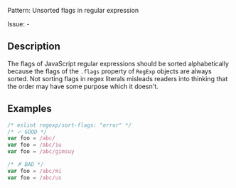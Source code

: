 Pattern: Unsorted flags in regular expression

Issue: -

## Description

The flags of JavaScript regular expressions should be sorted alphabetically because the flags of the `.flags` property of `RegExp` objects are always sorted. Not sorting flags in regex literals misleads readers into thinking that the order may have some purpose which it doesn't.

## Examples

```js
/* eslint regexp/sort-flags: "error" */
/* ✓ GOOD */
var foo = /abc/
var foo = /abc/iu
var foo = /abc/gimsuy

/* ✗ BAD */
var foo = /abc/mi
var foo = /abc/us
```
